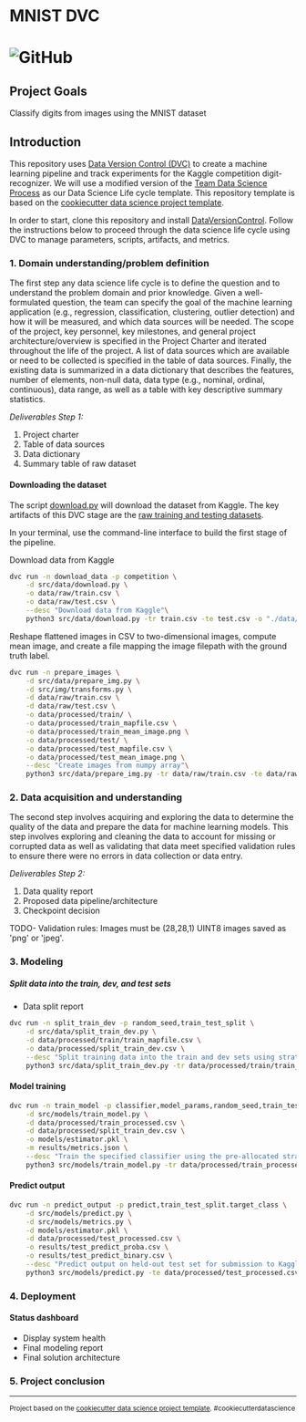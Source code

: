 # MNIST DVC

![GitHub](https://img.shields.io/github/license/jnirschl/mnist_dvc)
==============================

## Project Goals
Classify digits from images using the MNIST dataset

## Introduction

This repository uses [Data Version Control (DVC)](https://dvc.org/) to create a machine learning pipeline and track
experiments for the Kaggle competition digit-recognizer. We will use a modified version of
the [Team Data Science Process](https://docs.microsoft.com/en-us/azure/machine-learning/team-data-science-process/overview)
as our Data Science Life cycle template. This repository template is based on
the [cookiecutter data science project template](https://drivendata.github.io/cookiecutter-data-science).

In order to start, clone this repository and install [DataVersionControl](https://dvc.org/). Follow the instructions
below to proceed through the data science life cycle using DVC to manage parameters, scripts, artifacts, and metrics.

### 1. Domain understanding/problem definition

The first step any data science life cycle is to define the question and to understand the problem domain and prior
knowledge. Given a well-formulated question, the team can specify the goal of the machine learning application (e.g.,
regression, classification, clustering, outlier detection) and how it will be measured, and which data sources will be
needed. The scope of the project, key personnel, key milestones, and general project architecture/overview is specified
in the Project Charter and iterated throughout the life of the project. A list of data sources which are available or
need to be collected is specified in the table of data sources. Finally, the existing data is summarized in a data
dictionary that describes the features, number of elements, non-null data, data type (e.g., nominal, ordinal,
continuous), data range, as well as a table with key descriptive summary statistics.

*Deliverables Step 1:*
1. Project charter
2. Table of data sources
3. Data dictionary
4. Summary table of raw dataset

#### Downloading the dataset

The script [download.py](src/data/download.py) will download the dataset from Kaggle. The key artifacts of this 
DVC stage are the [raw training and testing datasets](data/raw). 

In your terminal, use the command-line interface to build the first stage of the pipeline.

Download data from Kaggle
``` bash
dvc run -n download_data -p competition \
    -d src/data/download.py \
    -o data/raw/train.csv \
    -o data/raw/test.csv \
    --desc "Download data from Kaggle"\
    python3 src/data/download.py -tr train.csv -te test.csv -o "./data/raw"
```

Reshape flattened images in CSV to two-dimensional images, compute mean image, and create a file mapping
the image filepath with the ground truth label.  
``` bash
dvc run -n prepare_images \
    -d src/data/prepare_img.py \
    -d src/img/transforms.py \
    -d data/raw/train.csv \
    -d data/raw/test.csv \
    -o data/processed/train/ \
    -o data/processed/train_mapfile.csv \
    -o data/processed/train_mean_image.png \
    -o data/processed/test/ \
    -o data/processed/test_mapfile.csv \
    -o data/processed/test_mean_image.png \
    --desc "Create images from numpy array"\
    python3 src/data/prepare_img.py -tr data/raw/train.csv -te data/raw/test.csv -o "./data/processed/"
```

### 2. Data acquisition and understanding

The second step involves acquiring and exploring the data to determine the quality of the data and prepare the data for
machine learning models. This step involves exploring and cleaning the data to account for missing or corrupted data as
well as validating that data meet specified validation rules to ensure there were no errors in data collection or data
entry.

*Deliverables Step 2:*
1. Data quality report
2. Proposed data pipeline/architecture
3. Checkpoint decision

TODO- Validation rules: Images must be (28,28,1) UINT8 images saved as 'png' or 'jpeg'. 

### 3. Modeling

##### Split data into the train, dev, and test sets

+ Data split report

```bash
dvc run -n split_train_dev -p random_seed,train_test_split \
    -d src/data/split_train_dev.py \
    -d data/processed/train/train_mapfile.csv \
    -o data/processed/split_train_dev.csv \
    --desc "Split training data into the train and dev sets using stratified K-fold cross validation." \
    python3 src/data/split_train_dev.py -tr data/processed/train/train_mapfile.csv  -o data/processed/
```

#### Model training

``` bash
dvc run -n train_model -p classifier,model_params,random_seed,train_test_split.target_class \
    -d src/models/train_model.py \
    -d data/processed/train_processed.csv \
    -d data/processed/split_train_dev.csv \
    -o models/estimator.pkl \
    -m results/metrics.json \
    --desc "Train the specified classifier using the pre-allocated stratified K-fold cross validation splits and the current params.yaml settings." \
    python3 src/models/train_model.py -tr data/processed/train_processed.csv -cv data/processed/split_train_dev.csv
```

#### Predict output

``` bash
dvc run -n predict_output -p predict,train_test_split.target_class \
    -d src/models/predict.py \
    -d src/models/metrics.py \
    -d models/estimator.pkl \
    -d data/processed/test_processed.csv \
    -o results/test_predict_proba.csv \
    -o results/test_predict_binary.csv \
    --desc "Predict output on held-out test set for submission to Kaggle." \
    python3 src/models/predict.py -te data/processed/test_processed.csv -rd results/ -md models/
```

### 4. Deployment

#### Status dashboard

+ Display system health
+ Final modeling report
+ Final solution architecture

### 5. Project conclusion

--------

<p><small>Project based on the <a target="_blank" href="https://drivendata.github.io/cookiecutter-data-science/">cookiecutter data science project template</a>. #cookiecutterdatascience</small></p>
